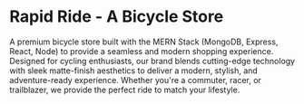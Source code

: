# Rapid Ride - A Bicycle Store

A premium bicycle store built with the MERN Stack (MongoDB, Express, React, Node) to provide a seamless and modern shopping experience. Designed for cycling enthusiasts, our brand blends cutting-edge technology with sleek matte-finish aesthetics to deliver a modern, stylish, and adventure-ready experience. Whether you're a commuter, racer, or trailblazer, we provide the perfect ride to match your lifestyle.

